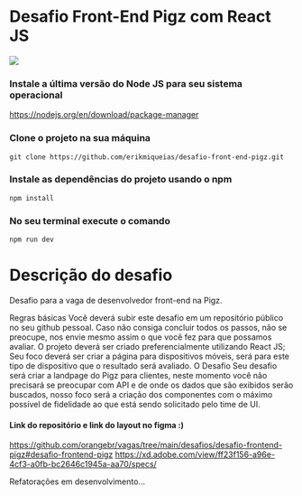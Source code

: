 # Desafio Front-End Pigz com React JS

<p>
  <a href="https://skillicons.dev">
    <img src="https://skillicons.dev/icons?i=react,tailwind,typescript" />
  </a>
</p>

### Instale a última versão do Node JS para seu sistema operacional

https://nodejs.org/en/download/package-manager

### Clone o projeto na sua máquina

```
git clone https://github.com/erikmiqueias/desafio-front-end-pigz.git
```

### Instale as dependências do projeto usando o npm

```
npm install
```

### No seu terminal execute o comando

```
npm run dev
```

<h1>Descrição do desafio</h1>

Desafio para a vaga de desenvolvedor front-end na Pigz.

Regras básicas
Você deverá subir este desafio em um repositório público no seu github pessoal.
Caso não consiga concluir todos os passos, não se preocupe, nos envie mesmo assim o que você fez para que possamos avaliar.
O projeto deverá ser criado preferencialmente utilizando React JS;
Seu foco deverá ser criar a página para dispositivos móveis, será para este tipo de dispositivo que o resultado será avaliado.
O Desafio
Seu desafio será criar a landpage do Pigz para clientes, neste momento você não precisará se preocupar com API e de onde os dados que são exibidos serão buscados, nosso foco será a criação dos componentes com o máximo possível de fidelidade ao que está sendo solicitado pelo time de UI.

<h4>Link do repositório e link do layout no figma :)</h4>

https://github.com/orangebr/vagas/tree/main/desafios/desafio-frontend-pigz#desafio-frontend-pigz
https://xd.adobe.com/view/ff23f156-a96e-4cf3-a0fb-bc2646c1945a-aa70/specs/

<span>Refatorações em desenvolvimento...</span>
